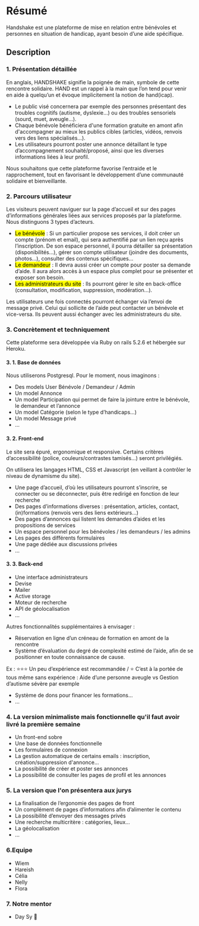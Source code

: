 # Résumé

Handshake est une plateforme de mise en relation entre bénévoles et personnes en situation de handicap, ayant besoin d’une aide spécifique.

## Description

### 1. Présentation détaillée
En anglais, HANDSHAKE signifie la poignée de main, symbole de cette rencontre solidaire. HAND est un rappel à la main que l’on tend pour venir en aide à quelqu’un et évoque implicitement la notion de hand(icap).

- Le public visé concernera par exemple des personnes présentant des troubles cognitifs (autisme, dyslexie…) ou des troubles sensoriels (sourd, muet, aveugle…).  
- Chaque bénévole bénéficiera d'une formation gratuite en amont afin d'accompagner au mieux les publics cibles (articles, vidéos, renvois vers des liens spécialisés…).
- Les utilisateurs pourront poster une annonce détaillant le type d’accompagnement souhaité/proposé, ainsi que les diverses informations liées à leur profil.

Nous souhaitons que cette plateforme favorise l’entraide et le rapprochement, tout en favorisant le développement d’une communauté solidaire et bienveillante.

### 2. Parcours utilisateur
Les visiteurs peuvent naviguer sur la page d’accueil et sur des pages d’informations générales liées aux services proposés par la plateforme. Nous distinguons 3 types d’acteurs.

- <mark>Le bénévole</mark> : Si un particulier propose ses services, il doit créer un compte (prénom et email), qui sera authentifié par un lien reçu après l’inscription. De son espace personnel, il pourra détailler sa présentation (disponibilités…), gérer son compte utilisateur (joindre des documents, photos...), consulter des contenus spécifiques…
- <mark>Le demandeur</mark> : Il devra aussi créer un compte pour poster sa demande d’aide. Il aura alors accès à un espace plus complet pour se présenter et exposer son besoin.
- <mark>Les administrateurs du site</mark> : Ils pourront gérer le site en back-office (consultation, modification, suppression, modération…).

Les utilisateurs une fois connectés pourront échanger via l’envoi de message privé. Celui qui sollicite de l’aide peut contacter un bénévole et vice-versa. Ils peuvent aussi échanger avec les administrateurs du site.

### 3. Concrètement et techniquement
Cette plateforme sera développée via Ruby on rails 5.2.6 et hébergée sur Heroku.

#### 3. 1. Base de données
Nous utiliserons Postgresql. Pour le moment, nous imaginons :

- Des models User Bénévole / Demandeur / Admin
- Un model Annonce
- Un model Participation qui permet de faire la jointure entre le bénévole, le demandeur et l’annonce
- Un model Catégorie (selon le type d’handicaps…)
- Un model Message privé
- …

#### 3. 2. Front-end
Le site sera épuré, ergonomique et responsive. Certains critères d’accessibilité (police, couleurs/contrastes tamisés…) seront privilégiés.

On utilisera les langages HTML, CSS et Javascript (en veillant à contrôler le niveau de dynamisme du site).

- Une page d’accueil, d’où les utilisateurs pourront s’inscrire, se connecter ou se déconnecter, puis être redirigé en fonction de leur recherche
- Des pages d’informations diverses : présentation, articles, contact, (in)formations (renvois vers des liens extérieurs…)
- Des pages d’annonces qui listent les demandes d’aides et les propositions de services
- Un espace personnel pour les bénévoles / les demandeurs / les admins
- Les pages des différents formulaires
- Une page dédiée aux discussions privées
- …

#### 3. 3. Back-end
- Une interface administrateurs
- Devise
- Mailer
- Active storage
- Moteur de recherche
- API de géolocalisation
- …

Autres fonctionnalités supplémentaires à envisager :

- Réservation en ligne d’un créneau de formation en amont de la rencontre
- Système d’évaluation du degré de complexité estimé de l’aide, afin de se positionner en toute connaissance de cause. 

Ex : ⭐⭐⭐ Un peu d’expérience est recommandée / ⭐ C’est à la portée de tous même sans expérience : Aide d’une personne aveugle vs Gestion d’autisme sévère par exemple
- Système de dons pour financer les formations…
- …

### 4. La version minimaliste mais fonctionnelle qu'il faut avoir livré la première semaine
- Un front-end sobre
- Une base de données fonctionnelle
- Les formulaires de connexion
- La gestion automatique de certains emails : inscription, création/suppression d'annonce…
- La possibilité de créer et poster ses annonces
- La possibilité de consulter les pages de profil et les annonces

### 5. La version que l'on présentera aux jurys
- La finalisation de l’ergonomie des pages de front
- Un complément de pages d’informations afin d’alimenter le contenu
- La possibilité d’envoyer des messages privés
- Une recherche multicritère : catégories, lieux…
- La géolocalisation
- …

### 6.Equipe
- Wiem
- Hareish
- Célia
- Nelly
- Flora

### 7. Notre mentor
- Day Sy  🤩
